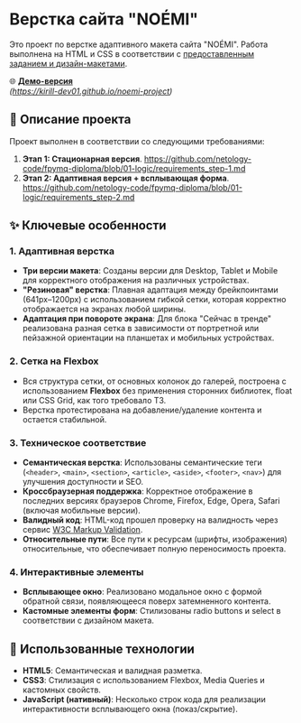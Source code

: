 # Верстка сайта "NOÉMI"

Это проект по верстке адаптивного макета сайта "NOÉMI". Работа выполнена на HTML и CSS в соответствии с [предоставленным заданием и дизайн-макетами](https://github.com/netology-code/fpymq-diploma/blob/01-logic/README.md).

🌐 **[Демо-версия](#)**  
*(https://kirill-dev01.github.io/noemi-project)*

## 📝 Описание проекта

Проект выполнен в соответствии со следующими требованиями:
1. **Этап 1: Стационарная версия**. https://github.com/netology-code/fpymq-diploma/blob/01-logic/requirements_step-1.md
2. **Этап 2: Адаптивная версия + всплывающая форма**. https://github.com/netology-code/fpymq-diploma/blob/01-logic/requirements_step-2.md


## ✨ Ключевые особенности

### 1. Адаптивная верстка
- **Три версии макета**: Созданы версии для Desktop, Tablet и Mobile для корректного отображения на различных устройствах.
- **"Резиновая" верстка**: Плавная адаптация между брейкпоинтами (641px–1200px) с использованием гибкой сетки, которая корректно отображается на экранах любой ширины.
- **Адаптация при повороте экрана**: Для блока "Сейчас в тренде" реализована разная сетка в зависимости от портретной или пейзажной ориентации на планшетах и мобильных устройствах.

### 2. Сетка на Flexbox
- Вся структура сетки, от основных колонок до галерей, построена с использованием **Flexbox** без применения сторонних библиотек, float или CSS Grid, как того требовало ТЗ.
- Верстка протестирована на добавление/удаление контента и остается стабильной.

### 3. Техническое соответствие
- **Семантическая верстка**: Использованы семантические теги (`<header>`, `<main>`, `<section>`, `<article>`, `<aside>`, `<footer>`, `<nav>`) для улучшения доступности и SEO.
- **Кроссбраузерная поддержка**: Корректное отображение в последних версиях браузеров Chrome, Firefox, Edge, Opera, Safari (включая мобильные версии).
- **Валидный код**: HTML-код прошел проверку на валидность через сервис [W3C Markup Validation](https://validator.w3.org/).
- **Относительные пути**: Все пути к ресурсам (шрифты, изображения) относительные, что обеспечивает полную переносимость проекта.

### 4. Интерактивные элементы
- **Всплывающее окно**: Реализовано модальное окно с формой обратной связи, появляющееся поверх затемненного контента.
- **Кастомные элементы форм**: Стилизованы radio buttons и select в соответствии с дизайном макета.

## 🚀 Использованные технологии
- **HTML5**: Семантическая и валидная разметка.
- **CSS3**: Стилизация с использованием Flexbox, Media Queries и кастомных свойств.
- **JavaScript (нативный)**: Несколько строк кода для реализации интерактивности всплывающего окна (показ/скрытие).
